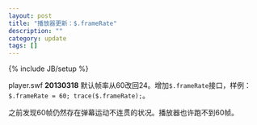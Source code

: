```yaml
---
layout: post
title: "播放器更新：$.frameRate"
description: ""
category: update
tags: []
---
```

{% include JB/setup %}

player.swf **20130318** 默认帧率从60改回24。增加`$.frameRate`接口，样例：`$.frameRate = 60; trace($.frameRate);`。

之前发现60帧仍然存在弹幕运动不连贯的状况。播放器也许跑不到60帧。
